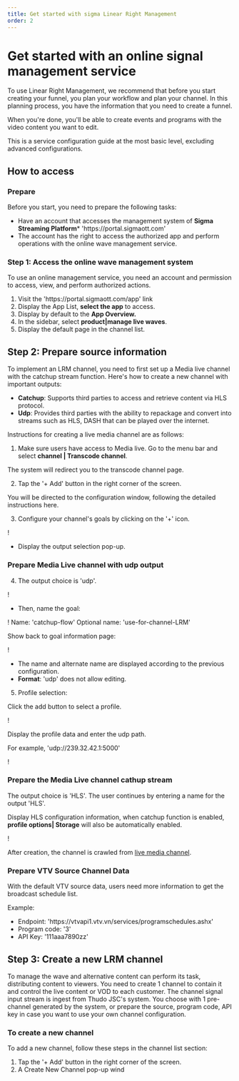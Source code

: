 ```yaml
---
title: Get started with sigma Linear Right Management
order: 2
---
```


# Get started with an online signal management service

To use Linear Right Management, we recommend that before you start creating your funnel, you plan your workflow and plan your channel. In this planning process, you have the information that you need to create a funnel.

When you're done, you'll be able to create events and programs with the video content you want to edit.

This is a service configuration guide at the most basic level, excluding advanced configurations.

## How to access

### Prepare

Before you start, you need to prepare the following tasks:

- Have an account that accesses the management system of **Sigma Streaming Platform**\* 'https\://portal.sigmaott.com'
- The account has the right to access the authorized app and perform operations with the online wave management service.

### Step 1: Access the online wave management system

To use an online management service, you need an account and permission to access, view, and perform authorized actions.

1. Visit the 'https\://portal.sigmaott.com/app' link
2. Display the App List, **select the app** to access.
3. Display by default to the **App Overview.**
4. In the sidebar, select **product|manage live waves**.
5. Display the default page in the channel list.

## Step 2: Prepare source information

To implement an LRM channel, you need to first set up a Media live channel with the catchup stream function. Here's how to create a new channel with important outputs:

- **Catchup**: Supports third parties to access and retrieve content via HLS protocol.
- **Udp**: Provides third parties with the ability to repackage and convert into streams such as HLS, DASH that can be played over the internet.

Instructions for creating a live media channel are as follows:

1. Make sure users have access to Media live. Go to the menu bar and select **channel | Transcode channel**.

The system will redirect you to the transcode channel page.

2. Tap the '+ Add' button in the right corner of the screen.

You will be directed to the configuration window, following the detailed instructions here.

3. Configure your channel's goals by clicking on the '+' icon.

! 

- Display the output selection pop-up.

### Prepare Media Live channel with udp output

4. The output choice is 'udp'.

! 

- Then, name the goal:

! 
Name: 'catchup-flow'
Optional name: 'use-for-channel-LRM'

Show back to goal information page:

! 

- The name and alternate name are displayed according to the previous configuration.
- **Format**: 'udp' does not allow editing.

5. Profile selection:

Click the add button to select a profile.

! 

Display the profile data and enter the udp path.

For example, 'udp\://239.32.42.1:5000'

! 

### Prepare the Media Live channel cathup stream

The output choice is 'HLS'.
The user continues by entering a name for the output 'HLS'.

Display HLS configuration information, when catchup function is enabled, **profile options| Storage** will also be automatically enabled.

! 

After creation, the channel is crawled from [live media channel](../../sigma-media-live/05-user-guide/b-transcode-package-channel).

### Prepare VTV Source Channel Data

With the default VTV source data, users need more information to get the broadcast schedule list.

Example:

- Endpoint: 'https\://vtvapi1.vtv.vn/services/programschedules.ashx'
- Program code: '3'
- API Key: '111aaa7890zz'

## Step 3: Create a new LRM channel

To manage the wave and alternative content can perform its task, distributing content to viewers. You need to create 1 channel to contain it and control the live content or VOD to each customer. The channel signal input stream is ingest from Thudo JSC's system.
You choose with 1 pre-channel generated by the system, or prepare the source, program code, API key in case you want to use your own channel configuration.

### To create a new channel

To add a new channel, follow these steps in the channel list section:

1. Tap the '+ Add' button in the right corner of the screen.
2. A Create New Channel pop-up wind
